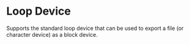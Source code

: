 # Loop Device

Supports the standard loop device that can be used to export a file (or
character device) as a block device.
